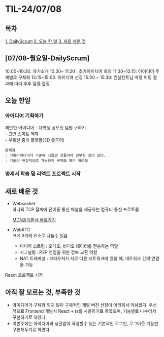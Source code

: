 # TIL-24/07/08

## 목차
[1.  DailyScrum](#1-[07/08-월요일-DailyScrum])
[2. 오늘 한 일](#2-오늘-한-일)
[3. 새로 배운 것](#3-새로-배운-것)

## [07/08-월요일-DailyScrum]

10:00~10:30: 자기소개
10:30~ 11:20 : 추가아이디어 회의
11:30~12:15: 아이디어 주제별로 구체화
13:15~15:00: 아이디어 선정
15:00 ~ 15:30: 컨설턴트님 미팅
미팅 결과에 따라 추후 일정 결정

## 오늘 한일
### 아이디어 기획하기
 제안한 아이디어
    - 대학생 공모전 팀원 구하기 <br>
    - 고인 스마트 액자 <br>
    - 부동산 중개 플랫폼(3D 룸투어) <br>
    
    문제점 
    : 기획아이디어가 기존에 나왔던 것들이라 진부한 감이 있다. 
    : 기술이 현실적으로 가능한지 구체화 하기 어려움

### 명세서 학습 및 리액트 프로젝트 시작
    
## 새로 배운 것
-  Websocket <br>
    하나의 TCP 접속에 전이중 통신 채널을 제공하는 컴퓨터 통신 프로토콜<br>

    [MDN공식문서 바로가기](https://developer.mozilla.org/ko/docs/Web/API/WebSockets_API/Writing_WebSocket_client_applications)

- WebRTC<br>
    크게 3개의 요소로 나눌수 있음
    - 미디어 스트림 : 오디오, 비디오 데이터를 전송하는 역할
    - 시그널링 : P2P 연결을 위한 정보 교환 역할
    - NAT 트래버설 : 브라우저가 서로 다른 네트워크에 있을 때, 네트워크 간의 연결을 가능

React 프로젝트 시작
## 아직 잘 모르는 것, 부족한 것
- 아이디어가 구체화 되지 않아 구체적인 개발 버전 선정이 어려워서 아쉬웠다. 우선적으로 Frontend 개발시 React + ts를 사용하기로 하였으며, 기능별로 나누어서 구현하기로 하였다.
- 이번주에는 아이디어와 상관없이 작성할수 있는 기본적인 로그인, 로그아웃 기능만 구현해두기로 하였다.

    